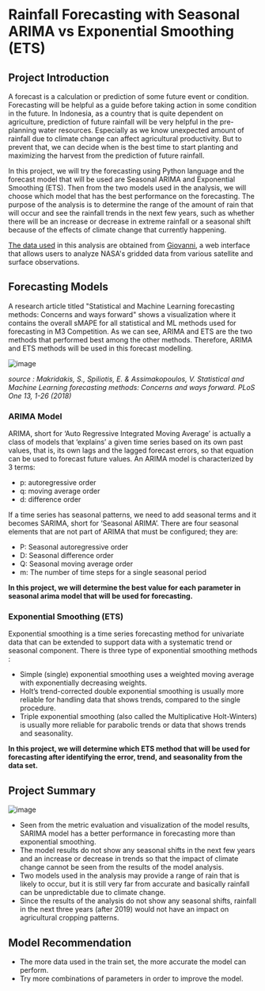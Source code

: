 # Rainfall Forecasting with Seasonal ARIMA vs Exponential Smoothing (ETS)

## Project Introduction
A forecast is a calculation or prediction of some future event or condition. Forecasting will be helpful as a guide before taking action in some condition in the future. In Indonesia, as a country that is quite dependent on agriculture, prediction of future rainfall will be very helpful in the pre-planning water resources. Especially as we know unexpected amount of rainfall due to climate change can affect agricultural productivity. But to prevent that, we can decide when is the best time to start planting and maximizing the harvest from the prediction of future rainfall. 

In this project, we will try the forecasting using Python language and the forecast model that will be used are Seasonal ARIMA and Exponential Smoothing (ETS). Then from the two models used in the analysis, we will choose which model that has the best performance on the forecasting. The purpose of the analysis is to determine the range of the amount of rain that will occur and see the rainfall trends in the next few years, such as whether there will be an increase or decrease in extreme rainfall or a seasonal shift because of the effects of climate change that currently happening. 

[The data used](https://github.com/nurannisaa/Seasonal-ARIMA-for-Rainfall-Forecasting/blob/main/g4.areaAvgTimeSeries.TRMM_3B42_Daily_7_precipitation.19990101-20190101.180W_50S_180E_50N.csv) in this analysis are obtained from [Giovanni](https://giovanni.gsfc.nasa.gov/giovanni/#service=TmAvMp&starttime=2000-01-01T00:00:00Z&endtime=2021-01-01T23:59:59Z), a web interface that allows users to analyze NASA's gridded data from various satellite and surface observations. 

## Forecasting Models
A research article titled "Statistical and Machine Learning forecasting methods: Concerns and ways forward" shows a visualization where it contains the overall sMAPE for all statistical and ML methods used for forecasting in M3 Competition. As we can see, ARIMA and ETS are the two methods that performed best among the other methods. Therefore, ARIMA and ETS methods will be used in this forecast modelling.

![image](https://user-images.githubusercontent.com/92699016/152678223-2e3f5c6d-8ffa-4762-aa36-087738bead62.png) 

*source : Makridakis, S., Spiliotis, E. & Assimakopoulos, V. Statistical and Machine Learning forecasting methods: Concerns and ways forward. PLoS One 13, 1-26 (2018)*

### ARIMA Model
ARIMA, short for ‘Auto Regressive Integrated Moving Average’ is actually a class of models that ‘explains’ a given time series based on its own past values, that is, its own lags and the lagged forecast errors, so that equation can be used to forecast future values. An ARIMA model is characterized by 3 terms: 
- p: autoregressive order
- q: moving average order
- d: difference order

If a time series has seasonal patterns, we need to add seasonal terms and it becomes SARIMA, short for ‘Seasonal ARIMA’.
There are four seasonal elements that are not part of ARIMA that must be configured; they are:
- P: Seasonal autoregressive order
- D: Seasonal difference order
- Q: Seasonal moving average order
- m: The number of time steps for a single seasonal period

**In this project, we will determine the best value for each parameter in seasonal arima model that will be used for forecasting.**

### Exponential Smoothing (ETS)
Exponential smoothing is a time series forecasting method for univariate data that can be extended to support data with a systematic trend or seasonal component. There is three type of exponential smoothing methods :
- Simple (single) exponential smoothing uses a weighted moving average with exponentially decreasing weights.
- Holt’s trend-corrected double exponential smoothing is usually more reliable for handling data that shows trends, compared to the single procedure.
- Triple exponential smoothing (also called the Multiplicative Holt-Winters) is usually more reliable for parabolic trends or data that shows trends and seasonality.

**In this project, we will determine which ETS method that will be used for forecasting after identifying the error, trend, and seasonality from the data set.**

## Project Summary

![image](https://user-images.githubusercontent.com/92699016/152681342-12d76ff8-549f-40ad-8977-d7d6852f9b55.png)

- Seen from the metric evaluation and visualization of the model results, SARIMA model has a better performance in forecasting more than exponential smoothing.
- The model results do not show any seasonal shifts in the next few years and an increase or decrease in trends so that the impact of climate change cannot be seen from the results of the model analysis.
- Two models used in the analysis may provide a range of rain that is likely to occur, but it is still very far from accurate and basically rainfall can be unpredictable due to climate change.
- Since the results of the analysis do not show any seasonal shifts, rainfall in the next three years (after 2019) would not have an impact on agricultural cropping patterns.

## Model Recommendation
- The more data used in the train set, the more accurate the model can perform. 
- Try more combinations of parameters in order to improve the model.
